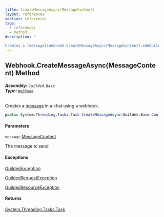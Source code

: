 ```yaml
---
title: CreateMessageAsync(MessageContent)
layout: references
section: references
tags:
  - references
  - method
description: "

Creates a [message](Webhook.CreateMessageAsync(MessageContent).md#Guilded.Base.Servers.Webhook.CreateMessageAsync(Guilded.Base.Content.MessageContent).message 'Guilded.Base.Servers.Webhook.CreateMessageAsync(Guilded.Base.Content.MessageContent).message') in a chat using a webhook."
---
```


## Webhook.CreateMessageAsync(MessageContent) Method
###### **Assembly:** `Guilded.Base`<br/>**Type:** [`Webhook`](Webhook.md 'Guilded.Base.Servers.Webhook')

Creates a [message](Webhook.CreateMessageAsync(MessageContent).md#Guilded.Base.Servers.Webhook.CreateMessageAsync(Guilded.Base.Content.MessageContent).message 'Guilded.Base.Servers.Webhook.CreateMessageAsync(Guilded.Base.Content.MessageContent).message') in a chat using a webhook.

```csharp
public System.Threading.Tasks.Task CreateMessageAsync(Guilded.Base.Content.MessageContent message);
```
#### Parameters

<a name='Guilded.Base.Servers.Webhook.CreateMessageAsync(Guilded.Base.Content.MessageContent).message'></a>

`message` [MessageContent](MessageContent.md 'Guilded.Base.Content.MessageContent')

The message to send

#### Exceptions

[GuildedException](GuildedException.md 'Guilded.Base.GuildedException')

[GuildedRequestException](GuildedRequestException.md 'Guilded.Base.GuildedRequestException')

[GuildedResourceException](GuildedResourceException.md 'Guilded.Base.GuildedResourceException')

#### Returns
[System.Threading.Tasks.Task](https://docs.microsoft.com/en-us/dotnet/api/System.Threading.Tasks.Task 'System.Threading.Tasks.Task')